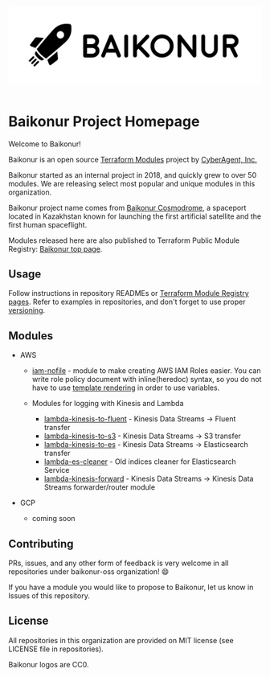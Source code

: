 <p align="center">
  <br>
  <img width="800" src="./images/logo_l_black@4x.png" alt="logo of baikonur/docs repository">
  <br>
  <br>
</p>


# Baikonur Project Homepage

Welcome to Baikonur!

Baikonur is an open source [Terraform Modules](https://www.terraform.io/docs/modules/usage.html) project by [CyberAgent, Inc.](https://www.cyberagent.co.jp/en/) 

Baikonur started as an internal project in 2018, and quickly grew to over 50 modules.
We are releasing select most popular and unique modules in this organization.

Baikonur project name comes from [Baikonur Cosmodrome](https://en.wikipedia.org/wiki/Baikonur_Cosmodrome), 
a spaceport located in Kazakhstan known for launching the first artificial satellite and the first human spaceflight.

Modules released here are also published to Terraform Public Module Registry: [Baikonur top page](https://registry.terraform.io/modules/baikonur-oss).

## Usage
Follow instructions in repository READMEs or [Terraform Module Registry pages](https://registry.terraform.io/modules/baikonur-oss).
Refer to examples in repositories, and don't forget to use proper [versioning](https://www.terraform.io/docs/configuration/modules.html#module-versions).

## Modules

- AWS
  - [iam-nofile](https://github.com/baikonur-oss/terraform-aws-iam-nofile) - module to make creating AWS IAM Roles easier. You can write role policy document with inline(heredoc) syntax, so you do not have to use [template rendering](https://www.terraform.io/docs/providers/template/d/file.html) in order to use variables.

  - Modules for logging with Kinesis and Lambda
    - [lambda-kinesis-to-fluent](https://github.com/baikonur-oss/terraform-aws-lambda-kinesis-to-fluent) - Kinesis Data Streams -> Fluent transfer
    - [lambda-kinesis-to-s3](https://github.com/baikonur-oss/terraform-aws-lambda-kinesis-to_s3) - Kinesis Data Streams -> S3 transfer
    - [lambda-kinesis-to-es](https://github.com/baikonur-oss/terraform-aws-lambda-kinesis-to_es) - Kinesis Data Streams -> Elasticsearch transfer
    - [lambda-es-cleaner](https://github.com/baikonur-oss/terraform-aws-lambda-es_cleaner) - Old indices cleaner for Elasticsearch Service
    - [lambda-kinesis-forward](https://github.com/baikonur-oss/terraform-aws-lambda-kinesis-forward) - Kinesis Data Streams -> Kinesis Data Streams forwarder/router module

- GCP
  - coming soon


## Contributing
PRs, issues, and any other form of feedback is very welcome in all repositories under baikonur-oss organization! :smile:

If you have a module you would like to propose to Baikonur, let us know in Issues of this repository.

<!-- Maintainers and contributors wanted! -->

## License

All repositories in this organization are provided on MIT license (see LICENSE file in repositories). 

Baikonur logos are CC0.
